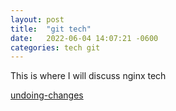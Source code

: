 ```yaml
---
layout: post
title:  "git tech"
date:   2022-06-04 14:07:21 -0600
categories: tech git
---
```

This is where I will discuss nginx tech

[undoing-changes](https://tdfacer.github.io/tech/git-undoing-changes)

